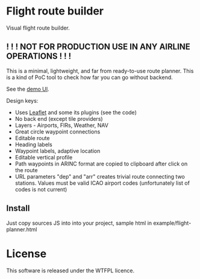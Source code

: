 # Flight route builder

Visual flight route builder.

## ! ! ! NOT FOR PRODUCTION USE IN ANY AIRLINE OPERATIONS ! ! !

This is a minimal, lightweight, and far from ready-to-use route planner. This is a kind of PoC tool to check how far you can go without backend.

See the [demo UI](https://azherebtsov.github.io/Leaflet.FlightPlanner/example/flight-planner.html).


Design keys:

- Uses [Leaflet](https://github.com/Leaflet/Leaflet) and some its plugins (see the code)
- No back end (except tile providers) 
- Layers - Airports, FIRs, Weather, NAV
- Great circle waypoint connections
- Editable route
- Heading labels
- Waypoint labels, adaptive location
- Editable vertical profile
- Path waypoints in ARINC format are copied to clipboard after click on the route
- URL parameters "dep" and "arr" creates trivial route connecting two stations. Values must be valid ICAO airport codes (unfortunately list of codes is not current) 

## Install

Just copy sources JS into into your project, sample html in example/flight-planner.html

# License
This software is released under the WTFPL licence.
